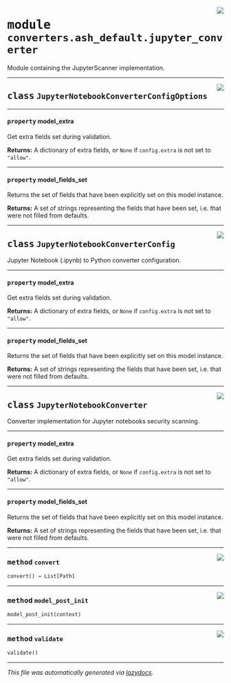 <!-- markdownlint-disable -->

<a href="https://github.com/example/my-project/blob/main/src/automated_security_helper/converters/ash_default/jupyter_converter.py#L0"><img align="right" style="float:right;" src="https://img.shields.io/badge/-source-cccccc?style=flat-square"></a>

# <kbd>module</kbd> `converters.ash_default.jupyter_converter`
Module containing the JupyterScanner implementation. 



---

<a href="https://github.com/example/my-project/blob/main/src/automated_security_helper/converters/ash_default/jupyter_converter.py#L24"><img align="right" style="float:right;" src="https://img.shields.io/badge/-source-cccccc?style=flat-square"></a>

## <kbd>class</kbd> `JupyterNotebookConverterConfigOptions`





---

#### <kbd>property</kbd> model_extra

Get extra fields set during validation. 



**Returns:**
  A dictionary of extra fields, or `None` if `config.extra` is not set to `"allow"`. 

---

#### <kbd>property</kbd> model_fields_set

Returns the set of fields that have been explicitly set on this model instance. 



**Returns:**
  A set of strings representing the fields that have been set,  i.e. that were not filled from defaults. 




---

<a href="https://github.com/example/my-project/blob/main/src/automated_security_helper/converters/ash_default/jupyter_converter.py#L28"><img align="right" style="float:right;" src="https://img.shields.io/badge/-source-cccccc?style=flat-square"></a>

## <kbd>class</kbd> `JupyterNotebookConverterConfig`
Jupyter Notebook (.ipynb) to Python converter configuration. 


---

#### <kbd>property</kbd> model_extra

Get extra fields set during validation. 



**Returns:**
  A dictionary of extra fields, or `None` if `config.extra` is not set to `"allow"`. 

---

#### <kbd>property</kbd> model_fields_set

Returns the set of fields that have been explicitly set on this model instance. 



**Returns:**
  A set of strings representing the fields that have been set,  i.e. that were not filled from defaults. 




---

<a href="https://github.com/example/my-project/blob/main/src/automated_security_helper/converters/ash_default/jupyter_converter.py#L39"><img align="right" style="float:right;" src="https://img.shields.io/badge/-source-cccccc?style=flat-square"></a>

## <kbd>class</kbd> `JupyterNotebookConverter`
Converter implementation for Jupyter notebooks security scanning. 


---

#### <kbd>property</kbd> model_extra

Get extra fields set during validation. 



**Returns:**
  A dictionary of extra fields, or `None` if `config.extra` is not set to `"allow"`. 

---

#### <kbd>property</kbd> model_fields_set

Returns the set of fields that have been explicitly set on this model instance. 



**Returns:**
  A set of strings representing the fields that have been set,  i.e. that were not filled from defaults. 



---

<a href="https://github.com/example/my-project/blob/main/src/automated_security_helper/converters/ash_default/jupyter_converter.py#L53"><img align="right" style="float:right;" src="https://img.shields.io/badge/-source-cccccc?style=flat-square"></a>

### <kbd>method</kbd> `convert`

```python
convert() → List[Path]
```





---

<a href="https://github.com/example/my-project/blob/main/src/automated_security_helper/converters/ash_default/jupyter_converter.py#L42"><img align="right" style="float:right;" src="https://img.shields.io/badge/-source-cccccc?style=flat-square"></a>

### <kbd>method</kbd> `model_post_init`

```python
model_post_init(context)
```





---

<a href="https://github.com/example/my-project/blob/main/src/automated_security_helper/converters/ash_default/jupyter_converter.py#L48"><img align="right" style="float:right;" src="https://img.shields.io/badge/-source-cccccc?style=flat-square"></a>

### <kbd>method</kbd> `validate`

```python
validate()
```








---

_This file was automatically generated via [lazydocs](https://github.com/ml-tooling/lazydocs)._

